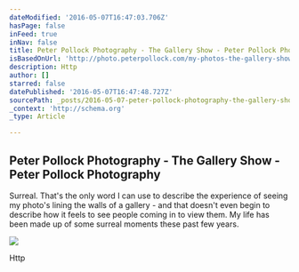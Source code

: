 ```yaml
---
dateModified: '2016-05-07T16:47:03.706Z'
hasPage: false
inFeed: true
inNav: false
title: Peter Pollock Photography - The Gallery Show - Peter Pollock Photography
isBasedOnUrl: 'http://photo.peterpollock.com/my-photos-the-gallery-show/'
description: Http
author: []
starred: false
datePublished: '2016-05-07T16:47:48.727Z'
sourcePath: _posts/2016-05-07-peter-pollock-photography-the-gallery-show-peter-pollock.md
_context: 'http://schema.org'
_type: Article

---
```

<article style=""><h1>Peter Pollock Photography - The Gallery Show - Peter Pollock Photography</h1><p>Surreal. That's the only word I can use to describe the experience of seeing my photo's lining the walls of a gallery - and that doesn't even begin to describe how it feels to see people coming in to view them. My life has been made up of some surreal moments these past few years.</p><img src="http://photo.peterpollock.com/wp-content/uploads/wp_photo_seller/8/h6toeybn0a/IMG_5071.jpg" /></article>

Http